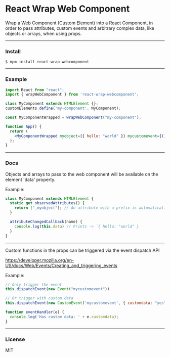# React Wrap Web Component

Wrap a Web Component (Custom Element) into a React Component, in order to pass attributes, custom events and arbitrary complex data, like objects or arrays, when using props.

---

### Install

```
$ npm install react-wrap-webcomponent
```

---

### Example

```jsx
import React from "react";
import { wrapWebComponent } from 'react-wrap-webcomponent';

class MyComponent extends HTMLElement {};
customElements.define('my-component', MyComponent);

const MyComponentWrapped = wrapWebComponent("my-component");

function App() {
  return (
    <MyComponentWrapped myobject={{ hello: "world" }} mycustomevent={() => console.log("trigger")} />
  );
}
```
---

### Docs

Objects and arrays to pass to the web component will be available on the element 'data' property.

Example:

```js
class MyComponent extends HTMLElement {
  static get observedAttributes() {
    return ["_myobject"]; // An attribute with a prefix is automatically set in order to track the changes (by default)
  }

  attributeChangedCallback(name) {
    console.log(this.data) // Prints -> `{ hello: "world" }
  }
}
```

---

Custom functions in the props can be triggered via the event dispatch API

https://developer.mozilla.org/en-US/docs/Web/Events/Creating_and_triggering_events

Example: 

```js
// Only trigger the event
this.dispatchEvent(new Event("mycustomevent"))

// Or trigger with custom data
this.dispatchEvent(new CustomEvent('mycustomevent', { customdata: "yes" });

function eventHandler(e) {
  console.log('Has custom data: ' + e.customdata);
}
```

---

### License

MIT
